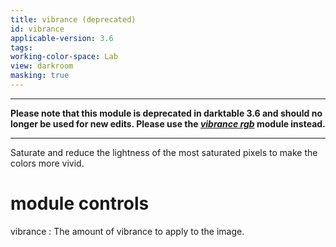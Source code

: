 ```yaml
---
title: vibrance (deprecated)
id: vibrance
applicable-version: 3.6
tags: 
working-color-space: Lab 
view: darkroom
masking: true
---
```


---

**Please note that this module is deprecated in darktable 3.6 and should no longer be used for new edits. Please use the [_vibrance rgb_](./vibrance-rgb.md) module instead.**

---

Saturate and reduce the lightness of the most saturated pixels to make the colors more vivid.

# module controls

vibrance
: The amount of vibrance to apply to the image.
